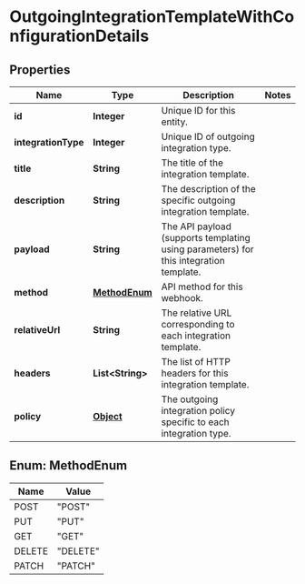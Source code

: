 

# OutgoingIntegrationTemplateWithConfigurationDetails

## Properties

Name | Type | Description | Notes
------------ | ------------- | ------------- | -------------
**id** | **Integer** | Unique ID for this entity. | 
**integrationType** | **Integer** | Unique ID of outgoing integration type. | 
**title** | **String** | The title of the integration template. | 
**description** | **String** | The description of the specific outgoing integration template. | 
**payload** | **String** | The API payload (supports templating using parameters) for this integration template. | 
**method** | [**MethodEnum**](#MethodEnum) | API method for this webhook. | 
**relativeUrl** | **String** | The relative URL corresponding to each integration template. | 
**headers** | **List&lt;String&gt;** | The list of HTTP headers for this integration template. | 
**policy** | [**Object**](.md) | The outgoing integration policy specific to each integration type. | 



## Enum: MethodEnum

Name | Value
---- | -----
POST | &quot;POST&quot;
PUT | &quot;PUT&quot;
GET | &quot;GET&quot;
DELETE | &quot;DELETE&quot;
PATCH | &quot;PATCH&quot;




